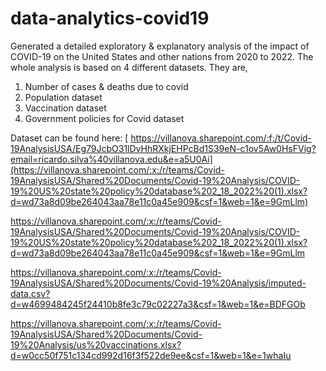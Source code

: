 # data-analytics-covid19

Generated a detailed exploratory & explanatory analysis of the impact of COVID-19 on the United States and other nations from 2020 to 2022. The whole analysis is based on 4 different datasets. They are,

1. Number of cases & deaths due to covid 
2. Population dataset 
3. Vaccination dataset
4. Government policies for Covid dataset 

Dataset can be found here:
[ https://villanova.sharepoint.com/:f:/t/Covid-19AnalysisUSA/Eg79JcbO31lDvHhRXkjEHPcBd1S39eN-c1ov5Aw0HsFVig?email=ricardo.silva%40villanova.edu&e=a5U0Ai](https://villanova.sharepoint.com/:x:/r/teams/Covid-19AnalysisUSA/Shared%20Documents/Covid-19%20Analysis/COVID-19%20US%20state%20policy%20database%202_18_2022%20(1).xlsx?d=wd73a8d09be264043aa78e11c0a45e909&csf=1&web=1&e=9GmLlm)

https://villanova.sharepoint.com/:x:/r/teams/Covid-19AnalysisUSA/Shared%20Documents/Covid-19%20Analysis/COVID-19%20US%20state%20policy%20database%202_18_2022%20(1).xlsx?d=wd73a8d09be264043aa78e11c0a45e909&csf=1&web=1&e=9GmLlm

https://villanova.sharepoint.com/:x:/r/teams/Covid-19AnalysisUSA/Shared%20Documents/Covid-19%20Analysis/imputed-data.csv?d=w4699484245f24410b8fe3c79c02227a3&csf=1&web=1&e=BDFGOb

https://villanova.sharepoint.com/:x:/r/teams/Covid-19AnalysisUSA/Shared%20Documents/Covid-19%20Analysis/us%20vaccinations.xlsx?d=w0cc50f751c134cd992d16f3f522de9ee&csf=1&web=1&e=1whaIu









